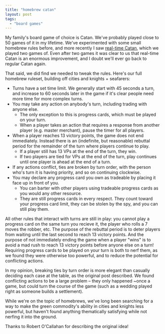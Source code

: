 ```yaml
---
title: "homebrew catan"
layout: post
tags:
  - "board games"
---
```


My family's board game of choice is Catan. We've probably played close to 50 games of it in my lifetime. We've experimented with some small homebrew rules before, and more recently I saw [real-time Catan](https://robert.ocallahan.org/2024/06/real-time-settlers.html), which we played two games of. Even after two games it was clear to us that real-time Catan is an enormous improvement, and I doubt we'll ever go back to regular Catan again.

That said, we did find we needed to tweak the rules. Here's our full homebrew ruleset, building off cities and knights + seafarers:

- Turns have a set time limit. We generally start with 45 seconds a turn, and increase to 60 seconds later in the game if it's clear people need more time for more complex turns.
- You may take any action on anybody's turn, including trading with anyone else.
  - The only exception to this is progress cards, which must be played on your turn.
  - When a player takes an action that requires a response from another player (e.g. master merchant), pause the timer for all players.
- When a player reaches 13 victory points, the game does not end immediately. Instead there is an (indefinite, but reasonable) rebuttal period for the remainder of the turn where players continue to play.
  - If a player still has 13 VPs at the end of the turn, they win.
  - If two players are tied for VPs at the end of the turn, play continues until one player is ahead at the end of a turn.
- If any actions conflict, ties are broken by turn order, with the person who's turn it is having priority, and so on continuing clockwise.
- You may declare any progress card you own as tradeable by placing it face up in front of you.
  - You can barter with other players using tradeable progress cards as you would any other resource.
  - They are still progress cards in every respect. They count toward your progress card limit, they can be stolen by the spy, and you can still play them.

All other rules that interact with turns are still in play: you cannot play a progress card on the same turn you recieve it, the player who rolls a 7 moves the robber, etc. The purpose of the rebuttal period is to deter players from waiting until the last second to reach 13 victory points. And the purpose of not immediately ending the game when a player "wins" is to avoid a mad rush to reach 13 victory points before anyone else on a turn! Requiring progress cards to be played on your turn is both to nerf them, as we found they were otherwise too powerful, and to reduce the potential for conflicting actions.

In my opinion, breaking ties by turn order is more elegant than casually deciding each case at the table, as the original post described. We found conflicting actions to be a large problem – they only happened ~once a game, but could turn the course of the game (such as a wedding played right as someone builds a settlement).

While we're on the topic of homebrews, we've long been searching for a way to make the green commodity's ability in cities and knights less powerful, but haven't found anything thematically satisfying while not nerfing it into the ground.

Thanks to Robert O'Callahan for describing the original idea!

